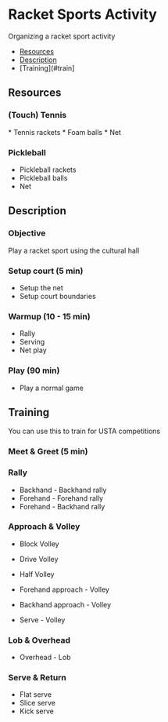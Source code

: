 # Racket Sports Activity
Organizing a racket sport activity

* [Resources](#res)
* [Description](#description)
* [Training](#train]

<h2 id="res">Resources</h2>

<h3 id="tennis">(Touch) Tennis</h3>
* Tennis rackets
* Foam balls
* Net

<h3 id="pickle">Pickleball</h3>

* Pickleball rackets
* Pickleball balls
* Net

<h2 id="Description">Description</h2>

<h3>Objective</h3> 
Play a racket sport using the cultural hall

<h3>Setup court (5 min)</h3>

* Setup the net
* Setup court boundaries

<h3>Warmup (10 - 15 min)</h3>

* Rally
* Serving
* Net play

<h3>Play (90 min)</h3>

* Play a normal game

<h2 id="train">Training</h2>
You can use this to train for USTA competitions

<h3>Meet & Greet (5 min)</h3>


<h3>Rally</h3>

* Backhand - Backhand rally
* Forehand - Forehand rally
* Forehand - Backhand rally

<h3>Approach & Volley</h3>

* Block Volley
* Drive Volley
* Half Volley

* Forehand approach - Volley
* Backhand approach - Volley

* Serve - Volley

<h3>Lob & Overhead</h3>

* Overhead - Lob

<h3>Serve & Return </h3>

* Flat serve
* Slice serve
* Kick serve
